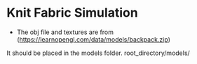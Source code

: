 # Knit Fabric Simulation

- The obj file and textures are from (https://learnopengl.com/data/models/backpack.zip)

It should be placed in the models folder.
root_directory/models/
